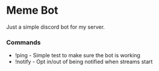 Meme Bot
=========

Just a simple discord bot for my server.

### Commands

* !ping - Simple test to make sure the bot is working
* !notify - Opt in/out of being notified when streams start
